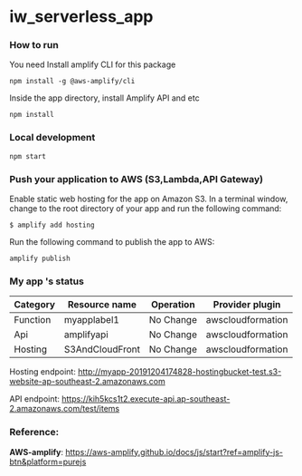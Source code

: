 # iw_serverless_app


### How to run 

You need Install amplify CLI for this  package 

```
npm install -g @aws-amplify/cli

```

Inside the app directory, install Amplify API and etc 

```
npm install
```


### Local development

 ```
npm start
 ```

### Push your application to AWS (S3,Lambda,API Gateway)

Enable static web hosting for the app on Amazon S3. In a terminal window, change to the root directory of your app and run the following command:
```
$ amplify add hosting
```

Run the following command to publish the app to AWS:


```
amplify publish
```

### My app 's status 


| Category | Resource name   | Operation | Provider plugin   |
| -------- | --------------- | --------- | ----------------- |
| Function | myapplabel1     | No Change | awscloudformation |
| Api      | amplifyapi      | No Change | awscloudformation |
| Hosting  | S3AndCloudFront | No Change | awscloudformation |

Hosting endpoint: http://myapp-20191204174828-hostingbucket-test.s3-website-ap-southeast-2.amazonaws.com

API endpoint: https://kih5kcs1t2.execute-api.ap-southeast-2.amazonaws.com/test/items


###  Reference:

**AWS-amplify**: https://aws-amplify.github.io/docs/js/start?ref=amplify-js-btn&platform=purejs
